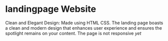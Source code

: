 # landingpage Website
Clean and Elegant Design: Made using HTML CSS. The landing page boasts a clean and modern design that enhances user experience and ensures the spotlight remains on your content. The page is not responsive *yet*
